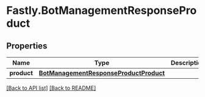 # Fastly.BotManagementResponseProduct

## Properties

Name | Type | Description | Notes
------------ | ------------- | ------------- | -------------
**product** | [**BotManagementResponseProductProduct**](BotManagementResponseProductProduct.md) |  | [optional] 


[[Back to API list]](../../README.md#endpoints) [[Back to README]](../../README.md)
